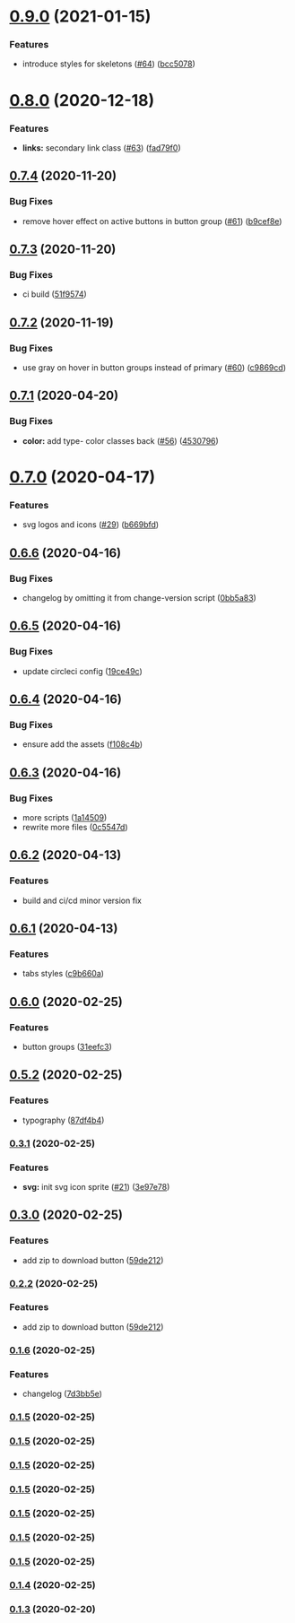 # [0.9.0](https://github.com/flocasts/flo-scss/compare/v0.8.0...v0.9.0) (2021-01-15)


### Features

* introduce styles for skeletons ([#64](https://github.com/flocasts/flo-scss/issues/64)) ([bcc5078](https://github.com/flocasts/flo-scss/commit/bcc507856bb3e2138c2da9c600489dc8c060b8e3))

# [0.8.0](https://github.com/flocasts/flo-scss/compare/v0.7.4...v0.8.0) (2020-12-18)


### Features

* **links:** secondary link class ([#63](https://github.com/flocasts/flo-scss/issues/63)) ([fad79f0](https://github.com/flocasts/flo-scss/commit/fad79f0c35f809c5ec079d2c1f9fcb27d95481e7))

## [0.7.4](https://github.com/flocasts/flo-scss/compare/v0.7.3...v0.7.4) (2020-11-20)


### Bug Fixes

* remove hover effect on active buttons in button group ([#61](https://github.com/flocasts/flo-scss/issues/61)) ([b9cef8e](https://github.com/flocasts/flo-scss/commit/b9cef8e1c82e95995f46bf5f523d1b8e29a1a74d))

## [0.7.3](https://github.com/flocasts/flo-scss/compare/v0.7.2...v0.7.3) (2020-11-20)


### Bug Fixes

* ci build ([51f9574](https://github.com/flocasts/flo-scss/commit/51f9574a6992e039d692295127709fbd20e6420b))

## [0.7.2](https://github.com/flocasts/flo-scss/compare/v0.7.1...v0.7.2) (2020-11-19)


### Bug Fixes

* use gray on hover in button groups instead of primary ([#60](https://github.com/flocasts/flo-scss/issues/60)) ([c9869cd](https://github.com/flocasts/flo-scss/commit/c9869cd9b9a499ff493d510d368c5cfe0965a4d5))

## [0.7.1](https://github.com/flocasts/flo-scss/compare/v0.7.0...v0.7.1) (2020-04-20)


### Bug Fixes

* **color:** add type- color classes back ([#56](https://github.com/flocasts/flo-scss/issues/56)) ([4530796](https://github.com/flocasts/flo-scss/commit/45307962672bea0618de3338c614702d4e81e1ec))

# [0.7.0](https://github.com/flocasts/flo-scss/compare/v0.6.6...v0.7.0) (2020-04-17)


### Features

* svg logos and icons ([#29](https://github.com/flocasts/flo-scss/issues/29)) ([b669bfd](https://github.com/flocasts/flo-scss/commit/b669bfd591efcdb29cba841545df85d0798e687f))

## [0.6.6](https://github.com/flocasts/flo-scss/compare/v0.6.5...v0.6.6) (2020-04-16)


### Bug Fixes

* changelog by omitting it from change-version script ([0bb5a83](https://github.com/flocasts/flo-scss/commit/0bb5a8372a043479328adca052543eff80159cc8))

## [0.6.5](https://github.com/flocasts/flo-scss/compare/v0.6.4...v0.6.5) (2020-04-16)

### Bug Fixes

* update circleci config ([19ce49c](https://github.com/flocasts/flo-scss/commit/19ce49cac8f403b36d503f36239631db45384d02))

## [0.6.4](https://github.com/flocasts/flo-scss/compare/v0.6.3...v0.6.4) (2020-04-16)

### Bug Fixes

* ensure add the assets ([f108c4b](https://github.com/flocasts/flo-scss/commit/f108c4b325a318814d79bd7bb528f6f9f962a6e5))

## [0.6.3](https://github.com/flocasts/flo-scss/compare/v0.6.2...v0.6.3) (2020-04-16)

### Bug Fixes

* more scripts ([1a14509](https://github.com/flocasts/flo-scss/commit/1a145092d2a2cdece8e1306b8b6181fc80345d20))
* rewrite more files ([0c5547d](https://github.com/flocasts/flo-scss/commit/0c5547d5d97de29690ee7b05b6cc9f3473770d21))

## [0.6.2](https://github.com/flocasts/flo-scss/compare/v0.6.1...v0.6.2) (2020-04-13)

### Features

* build and ci/cd minor version fix

## [0.6.1](https://github.com/flocasts/flo-scss/compare/v0.6.0...v0.6.1) (2020-04-13)

### Features

* tabs styles ([c9b660a](https://github.com/flocasts/flo-scss/commit/3fd5cd5df28d79df57b8d280e05e8e723391fde3))

## [0.6.0](https://github.com/flocasts/flo-scss/compare/v0.5.2...v0.6.0) (2020-02-25)

### Features

* button groups ([31eefc3](https://github.com/flocasts/flo-scss/commit/31eefc36f19ca8cec7cd274110b5b92695219c8a))

## [0.5.2](https://github.com/flocasts/flo-scss/compare/v0.3.1...v0.5.2) (2020-02-25)


### Features

* typography ([87df4b4](hhttps://github.com/flocasts/flo-scss/commit/87df4b472aad7954b8b55a940f2b8c5bc202aefa))


### [0.3.1](https://github.com/flocasts/flo-scss/compare/v0.3.0...v0.3.1) (2020-02-25)


### Features

* **svg:** init svg icon sprite ([#21](https://github.com/flocasts/flo-scss/issues/21)) ([3e97e78](https://github.com/flocasts/flo-scss/commit/3e97e781d7fb46476d7fe6df2f4583d5b2460982))

## [0.3.0](https://github.com/flocasts/flo-scss/compare/v0.2.1...v0.3.0) (2020-02-25)


### Features

* add zip to download button ([59de212](https://github.com/flocasts/flo-scss/commit/59de21211f3e7f21932c60987be4fd16d25d63a0))

### [0.2.2](https://github.com/flocasts/flo-scss/compare/v0.2.1...v0.2.2) (2020-02-25)


### Features

* add zip to download button ([59de212](https://github.com/flocasts/flo-scss/commit/59de21211f3e7f21932c60987be4fd16d25d63a0))

### [0.1.6](https://github.com/flocasts/flo-scss/compare/v0.2.1...v0.1.6) (2020-02-25)


### Features

* changelog ([7d3bb5e](https://github.com/flocasts/flo-scss/commit/7d3bb5ee1561b6347af4e93490587946156b9d91))

### [0.1.5](https://github.com/flocasts/flo-scss/compare/v0.2.1...v0.1.5) (2020-02-25)

### [0.1.5](https://github.com/flocasts/flo-scss/compare/v0.2.1...v0.1.5) (2020-02-25)

### [0.1.5](https://github.com/flocasts/flo-scss/compare/v0.2.1...v0.1.5) (2020-02-25)

### [0.1.5](https://github.com/flocasts/flo-scss/compare/v0.2.1...v0.1.5) (2020-02-25)

### [0.1.5](https://github.com/flocasts/flo-scss/compare/v0.2.1...v0.1.5) (2020-02-25)

### [0.1.5](https://github.com/flocasts/flo-scss/compare/v0.2.1...v0.1.5) (2020-02-25)

### [0.1.5](https://github.com/flocasts/flo-scss/compare/v0.2.1...v0.1.5) (2020-02-25)

### [0.1.4](https://github.com/flocasts/flo-scss/compare/v0.2.1...v0.1.4) (2020-02-25)

### [0.1.3](https://github.com/flocasts/flo-scss/compare/v0.1.2...v0.1.3) (2020-02-20)
